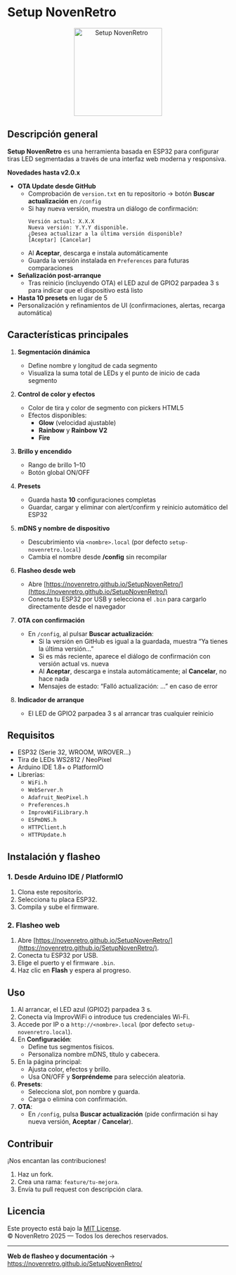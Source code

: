 # Setup NovenRetro

<p align="center">
  <img
    src="https://novenretro.github.io/SetupNovenRetro/logo-novenretro.png"
    alt="Setup NovenRetro"
    width="200">
</p>

## Descripción general

**Setup NovenRetro** es una herramienta basada en ESP32 para configurar tiras LED segmentadas a través de una interfaz web moderna y responsiva.  

**Novedades hasta v2.0.x**  
- **OTA Update desde GitHub**  
  - Comprobación de `version.txt` en tu repositorio → botón **Buscar actualización** en `/config`  
  - Si hay nueva versión, muestra un diálogo de confirmación:
    ```
    Versión actual: X.X.X  
    Nueva versión: Y.Y.Y disponible.  
    ¿Desea actualizar a la última versión disponible?  
    [Aceptar] [Cancelar]
    ```
  - Al **Aceptar**, descarga e instala automáticamente  
  - Guarda la versión instalada en `Preferences` para futuras comparaciones  
- **Señalización post-arranque**  
  - Tras reinicio (incluyendo OTA) el LED azul de GPIO2 parpadea 3 s para indicar que el dispositivo está listo  
- **Hasta 10 presets** en lugar de 5  
- Personalización y refinamientos de UI (confirmaciones, alertas, recarga automática)

## Características principales

1. **Segmentación dinámica**  
   - Define nombre y longitud de cada segmento  
   - Visualiza la suma total de LEDs y el punto de inicio de cada segmento  

2. **Control de color y efectos**  
   - Color de tira y color de segmento con pickers HTML5  
   - Efectos disponibles:  
     - **Glow** (velocidad ajustable)  
     - **Rainbow** y **Rainbow V2**  
     - **Fire**

3. **Brillo y encendido**  
   - Rango de brillo 1–10  
   - Botón global ON/OFF

4. **Presets**  
   - Guarda hasta **10** configuraciones completas  
   - Guardar, cargar y eliminar con alert/confirm y reinicio automático del ESP32

5. **mDNS y nombre de dispositivo**  
   - Descubrimiento via `<nombre>.local` (por defecto `setup-novenretro.local`)  
   - Cambia el nombre desde **/config** sin recompilar

6. **Flasheo desde web**  
   - Abre [https://novenretro.github.io/SetupNovenRetro/](https://novenretro.github.io/SetupNovenRetro/)  
   - Conecta tu ESP32 por USB y selecciona el `.bin` para cargarlo directamente desde el navegador

7. **OTA con confirmación**  
   - En `/config`, al pulsar **Buscar actualización**:
     - Si la versión en GitHub es igual a la guardada, muestra “Ya tienes la última versión…”  
     - Si es más reciente, aparece el diálogo de confirmación con versión actual vs. nueva  
     - Al **Aceptar**, descarga e instala automáticamente; al **Cancelar**, no hace nada  
     - Mensajes de estado: “Falló actualización: …” en caso de error

8. **Indicador de arranque**  
   - El LED de GPIO2 parpadea 3 s al arrancar tras cualquier reinicio

## Requisitos

- ESP32 (Serie 32, WROOM, WROVER…)  
- Tira de LEDs WS2812 / NeoPixel  
- Arduino IDE 1.8+ o PlatformIO  
- Librerías:
  - `WiFi.h`
  - `WebServer.h`
  - `Adafruit_NeoPixel.h`
  - `Preferences.h`
  - `ImprovWiFiLibrary.h`
  - `ESPmDNS.h`
  - `HTTPClient.h`
  - `HTTPUpdate.h`

## Instalación y flasheo

### 1. Desde Arduino IDE / PlatformIO
1. Clona este repositorio.  
2. Selecciona tu placa ESP32.  
3. Compila y sube el firmware.

### 2. Flasheo web
1. Abre [https://novenretro.github.io/SetupNovenRetro/](https://novenretro.github.io/SetupNovenRetro/).  
2. Conecta tu ESP32 por USB.  
3. Elige el puerto y el firmware `.bin`.  
4. Haz clic en **Flash** y espera al progreso.

## Uso

1. Al arrancar, el LED azul (GPIO2) parpadea 3 s.  
2. Conecta vía ImprovWiFi o introduce tus credenciales Wi-Fi.  
3. Accede por IP o a `http://<nombre>.local` (por defecto `setup-novenretro.local`).  
4. En **Configuración**:  
   - Define tus segmentos físicos.  
   - Personaliza nombre mDNS, título y cabecera.  
5. En la página principal:  
   - Ajusta color, efectos y brillo.  
   - Usa ON/OFF y **Sorpréndeme** para selección aleatoria.  
6. **Presets**:  
   - Selecciona slot, pon nombre y guarda.  
   - Carga o elimina con confirmación.  
7. **OTA**:  
   - En `/config`, pulsa **Buscar actualización** (pide confirmación si hay nueva versión, **Aceptar** / **Cancelar**).

## Contribuir

¡Nos encantan las contribuciones!  
1. Haz un fork.  
2. Crea una rama: `feature/tu-mejora`.  
3. Envía tu pull request con descripción clara.

## Licencia

Este proyecto está bajo la [MIT License](LICENSE).  
© NovenRetro 2025 — Todos los derechos reservados.

---  
**Web de flasheo y documentación** → https://novenretro.github.io/SetupNovenRetro/  
